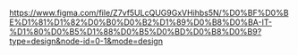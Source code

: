 https://www.figma.com/file/Z7vf5ULcQUG9GxVHihbs5N/%D0%BF%D0%BE%D1%81%D1%82%D0%B0%D0%B2%D1%89%D0%B8%D0%BA-IT-%D1%80%D0%B5%D1%88%D0%B5%D0%BD%D0%B8%D0%B9?type=design&node-id=0-1&mode=design
